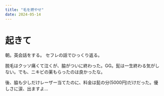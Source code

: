 ```yaml
---
title: "毛を燃やせ"
date: 2024-05-14
---
```


# 起きて
朝。英会話をする。
セフレの話でひっくり返る。


脱毛はクッソ痛くて泣くが、脇がついに終わった。GG。髭は一生終わる気がしない。でも、ニキビの薬もらったのは良かったな。

後、脇も少しだけレーザー当てたのに、料金は髭の分(5000円)だけだった。優しさに涙、出ますよ...